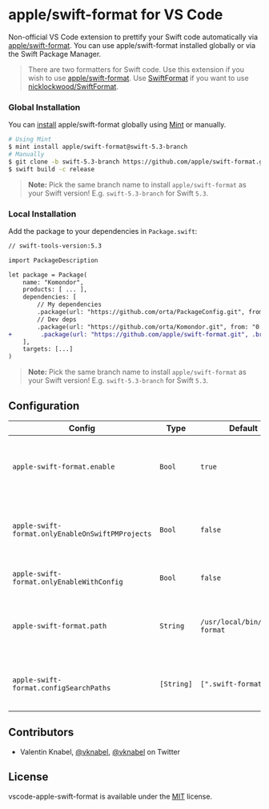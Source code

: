 # apple/swift-format for VS Code

Non-official VS Code extension to prettify your Swift code automatically via [apple/swift-format](https://github.com/apple/swift-format). You can
use apple/swift-format installed globally or via the Swift Package Manager.

> There are two formatters for Swift code. Use this extension if you wish to use [apple/swift-format](https://github.com/apple/swift-format).
> Use [SwiftFormat](https://github.com/vknabel/vscode-swiftformat) if you want to use [nicklockwood/SwiftFormat](https://github.com/nicklockwood/SwiftFormat).

### Global Installation

You can [install](https://github.com/apple/swift-format#matching-swift-format-to-your-swift-version) apple/swift-format globally using [Mint](https://github.com/yonaskolb/Mint) or manually.

```bash
# Using Mint
$ mint install apple/swift-format@swift-5.3-branch
# Manually
$ git clone -b swift-5.3-branch https://github.com/apple/swift-format.git
$ swift build -c release
```

> **Note:** Pick the same branch name to install `apple/swift-format` as your Swift version! E.g. `swift-5.3-branch` for Swift `5.3`.

### Local Installation

Add the package to your dependencies in `Package.swift`:

```diff
// swift-tools-version:5.3

import PackageDescription

let package = Package(
    name: "Komondor",
    products: [ ... ],
    dependencies: [
        // My dependencies
        .package(url: "https://github.com/orta/PackageConfig.git", from: "0.0.1"),
        // Dev deps
        .package(url: "https://github.com/orta/Komondor.git", from: "0.0.1"),
+        .package(url: "https://github.com/apple/swift-format.git", .branch("swift-5.3-branch")),
    ],
    targets: [...]
)
```

> **Note:** Pick the same branch name to install `apple/swift-format` as your Swift version! E.g. `swift-5.3-branch` for Swift `5.3`.

## Configuration

| Config                                           | Type       | Default                       | Description                                                   |
| ------------------------------------------------ | ---------- | ----------------------------- | ------------------------------------------------------------- |
| `apple-swift-format.enable`                      | `Bool`     | `true`                        | Whether apple/swift-format should actually do something.      |
| `apple-swift-format.onlyEnableOnSwiftPMProjects` | `Bool`     | `false`                       | Requires and uses a apple/swift-format as SwiftPM dependency. |
| `apple-swift-format.onlyEnableWithConfig`        | `Bool`     | `false`                       | Only format if config present.                                |
| `apple-swift-format.path`                        | `String`   | `/usr/local/bin/swift-format` | The location of the globally installed apple/swift-format.    |
| `apple-swift-format.configSearchPaths`           | `[String]` | `[".swift-format"]`           | Possible paths for apple/swift-format config.                 |

## Contributors

- Valentin Knabel, [@vknabel](https://github.com/vknabel), [@vknabel](https://twitter.com/vknabel) on Twitter

## License

vscode-apple-swift-format is available under the [MIT](./LICENSE) license.
